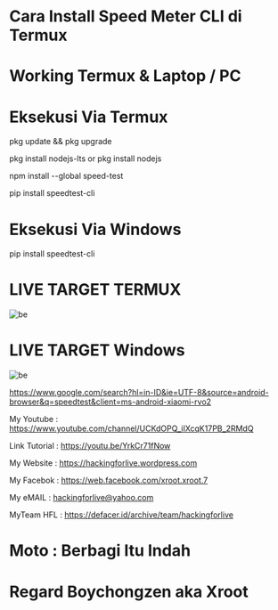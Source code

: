 # Cara Install Speed Meter CLI di Termux 

# Working Termux & Laptop / PC

# Eksekusi Via Termux

pkg update && pkg upgrade

pkg install nodejs-lts or pkg install nodejs

npm install --global speed-test

pip install speedtest-cli

# Eksekusi Via Windows

pip install speedtest-cli

# LIVE TARGET TERMUX
![be](https://raw.githubusercontent.com/boychongzen18/speedtest-cli/master/speed-test.jpg)
# LIVE TARGET Windows
![be](https://raw.githubusercontent.com/boychongzen18/speedtest-cli/master/speedtest.jpg)


https://www.google.com/search?hl=in-ID&ie=UTF-8&source=android-browser&q=speedtest&client=ms-android-xiaomi-rvo2



My Youtube    : https://www.youtube.com/channel/UCKdOPQ_iIXcqK17PB_2RMdQ

Link Tutorial : https://youtu.be/YrkCr71fNow

My Website    : https://hackingforlive.wordpress.com

My Facebok    : https://web.facebook.com/xroot.xroot.7

My eMAIL      : hackingforlive@yahoo.com

MyTeam HFL    : https://defacer.id/archive/team/hackingforlive

# Moto : Berbagi Itu Indah

# Regard Boychongzen aka Xroot

